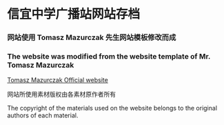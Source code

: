 # 信宜中学广播站网站存档
### 网站使用 Tomasz Mazurczak 先生网站模板修改而成
### The website was modified from the website template of Mr. Tomasz Mazurczak
[Tomasz Mazurczak Official website](https://www.thomsoon.com)
<p>网站所使用素材版权由各素材原作者所有<p>
<p>The copyright of the materials used on the website belongs to the original authors of each material.<p>
